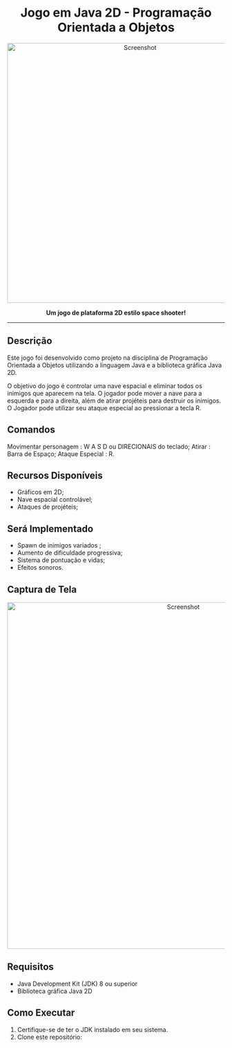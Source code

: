 <h1 align="center">Jogo em Java 2D - Programação Orientada a Objetos</h1>

<p align="center">
  <img src="screenshot.png" alt="Screenshot" width="600">
</p>

<p align="center">
  <strong>Um jogo de plataforma 2D estilo space shooter!</strong>
</p>

---

## Descrição

Este jogo foi desenvolvido como projeto na disciplina de Programação Orientada a Objetos utilizando a linguagem Java e a biblioteca gráfica Java 2D.

O objetivo do jogo é controlar uma nave espacial e eliminar todos os inimigos que aparecem na tela. O jogador pode mover a nave para a esquerda e para a direita, além de atirar projéteis para destruir os inimigos. O Jogador pode utilizar seu ataque especial ao pressionar a tecla R.

## Comandos

Movimentar personagem : W A S D ou DIRECIONAIS do teclado;
Atirar : Barra de Espaço;
Ataque Especial : R.

## Recursos Disponíveis

- Gráficos em 2D;
- Nave espacial controlável;
- Ataques de projéteis;
  
## Será Implementado

- Spawn de inimigos variados ;
- Aumento de dificuldade progressiva;
- Sistema de pontuação e vidas;
- Efeitos sonoros.

## Captura de Tela

<p align="center">
  <img src="screenshot.png" alt="Screenshot" width="800">
</p>

## Requisitos

- Java Development Kit (JDK) 8 ou superior
- Biblioteca gráfica Java 2D

## Como Executar

1. Certifique-se de ter o JDK instalado em seu sistema.
2. Clone este repositório:


